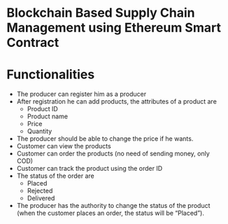 # Blockchain Based Supply Chain Management using Ethereum Smart Contract

# Functionalities

- The producer can register him as a producer
- After registration he can add products, the attributes of a product are
    - Product ID
    - Product name
    - Price
    - Quantity
- The producer should be able to change the price if he wants.
- Customer can view the products
- Customer can order the products (no need of sending money, only COD)
- Customer can track the product using the order ID
- The status of the order are
    - Placed
    - Rejected
    - Delivered
- The producer has the authority to change the status of the product (when the customer places an order, the status will be “Placed”).
